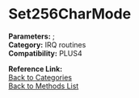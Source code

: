 # Set256CharMode

**Parameters:** ;  
**Category:** IRQ routines  
**Compatibility:** PLUS4  

**Reference Link:**  
[Back to Categories](../categories/irq_routines.md)  
[Back to Methods List](../../SUMMARY.md)
